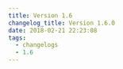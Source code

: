 ```yaml
---
title: Version 1.6
changelog_title: Version 1.6.0
date: 2018-02-21 22:23:08
tags:
  - changelogs
  - 1.6
---
```


<script src="https://gist.github.com/spinnaker-release/235774d2d17f3bd96d3ed6c446b065a4.js"></script>
